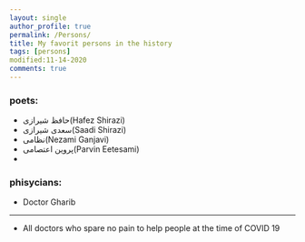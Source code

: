 ```yaml
---
layout: single
author_profile: true
permalink: /Persons/
title: My favorit persons in the history
tags: [persons]
modified:11-14-2020
comments: true
---
```


### poets:
* حافظ شیرازی(Hafez Shirazi)
* سعدی شیرازی(Saadi Shirazi)
* نظامی(Nezami Ganjavi)
* پروین اعتصامی(Parvin Eetesami)
*    

### phisycians:
* Doctor Gharib
---
* All doctors who spare no pain to help people at the time of COVID 19
